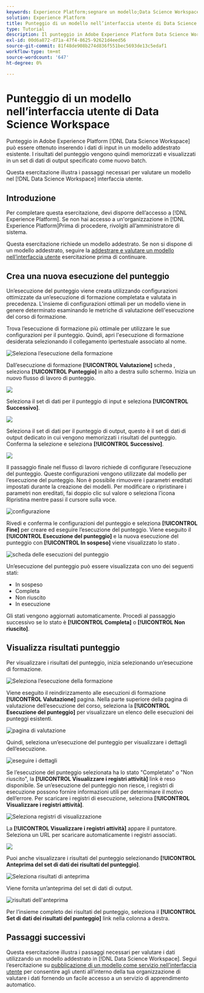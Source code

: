 ```yaml
---
keywords: Experience Platform;segnare un modello;Data Science Workspace;argomenti comuni;interfaccia utente;esecuzione del punteggio;risultati del punteggio
solution: Experience Platform
title: Punteggio di un modello nell’interfaccia utente di Data Science Workspace
type: Tutorial
description: Il punteggio in Adobe Experience Platform Data Science Workspace può essere ottenuto inserendo i dati di input in un modello addestrato esistente. I risultati del punteggio vengono quindi memorizzati e visualizzati in un set di dati di output specificato come nuovo batch.
exl-id: 00d6a872-d71a-47f4-8625-92621d4eed56
source-git-commit: 81f48de908b274d836f551bec5693de13c5edaf1
workflow-type: tm+mt
source-wordcount: '647'
ht-degree: 0%

---
```


# Punteggio di un modello nell’interfaccia utente di Data Science Workspace

Punteggio in Adobe Experience Platform [!DNL Data Science Workspace] può essere ottenuto inserendo i dati di input in un modello addestrato esistente. I risultati del punteggio vengono quindi memorizzati e visualizzati in un set di dati di output specificato come nuovo batch.

Questa esercitazione illustra i passaggi necessari per valutare un modello nel [!DNL Data Science Workspace] interfaccia utente.

## Introduzione

Per completare questa esercitazione, devi disporre dell’accesso a [!DNL Experience Platform]. Se non hai accesso a un&#39;organizzazione in [!DNL Experience Platform]Prima di procedere, rivolgiti all’amministratore di sistema.

Questa esercitazione richiede un modello addestrato. Se non si dispone di un modello addestrato, seguire la [addestrare e valutare un modello nell’interfaccia utente](./train-evaluate-model-ui.md) esercitazione prima di continuare.

## Crea una nuova esecuzione del punteggio

Un’esecuzione del punteggio viene creata utilizzando configurazioni ottimizzate da un’esecuzione di formazione completata e valutata in precedenza. L&#39;insieme di configurazioni ottimali per un modello viene in genere determinato esaminando le metriche di valutazione dell&#39;esecuzione del corso di formazione.

Trova l’esecuzione di formazione più ottimale per utilizzare le sue configurazioni per il punteggio. Quindi, apri l&#39;esecuzione di formazione desiderata selezionando il collegamento ipertestuale associato al nome.

![Seleziona l’esecuzione della formazione](../images/models-recipes/score/select-run.png)

Dall’esecuzione di formazione **[!UICONTROL Valutazione]** scheda , seleziona **[!UICONTROL Punteggio]** in alto a destra sullo schermo. Inizia un nuovo flusso di lavoro di punteggio.

![](../images/models-recipes/score/training_run_overview.png)

Seleziona il set di dati per il punteggio di input e seleziona **[!UICONTROL Successivo]**.

![](../images/models-recipes/score/scoring_input.png)

Seleziona il set di dati per il punteggio di output, questo è il set di dati di output dedicato in cui vengono memorizzati i risultati del punteggio. Conferma la selezione e seleziona **[!UICONTROL Successivo]**.

![](../images/models-recipes/score/scoring_results.png)

Il passaggio finale nel flusso di lavoro richiede di configurare l’esecuzione del punteggio. Queste configurazioni vengono utilizzate dal modello per l’esecuzione del punteggio.
Non è possibile rimuovere i parametri ereditati impostati durante la creazione dei modelli. Per modificare o ripristinare i parametri non ereditati, fai doppio clic sul valore o seleziona l’icona Ripristina mentre passi il cursore sulla voce.

![configurazione](../images/models-recipes/score/configuration.png)

Rivedi e conferma le configurazioni del punteggio e seleziona **[!UICONTROL Fine]**  per creare ed eseguire l’esecuzione del punteggio. Viene eseguito il **[!UICONTROL Esecuzione del punteggio]** e la nuova esecuzione del punteggio con **[!UICONTROL In sospeso]** viene visualizzato lo stato .

![scheda delle esecuzioni del punteggio](../images/models-recipes/score/scoring_runs_tab.png)

Un’esecuzione del punteggio può essere visualizzata con uno dei seguenti stati:
- In sospeso
- Completa
- Non riuscito
- In esecuzione

Gli stati vengono aggiornati automaticamente. Procedi al passaggio successivo se lo stato è **[!UICONTROL Completa]** o **[!UICONTROL Non riuscito]**.

## Visualizza risultati punteggio

Per visualizzare i risultati del punteggio, inizia selezionando un’esecuzione di formazione.

![Seleziona l’esecuzione della formazione](../images/models-recipes/score/select-run.png)

Viene eseguito il reindirizzamento alle esecuzioni di formazione **[!UICONTROL Valutazione]** pagina. Nella parte superiore della pagina di valutazione dell’esecuzione del corso, seleziona la **[!UICONTROL Esecuzione del punteggio]** per visualizzare un elenco delle esecuzioni dei punteggi esistenti.

![pagina di valutazione](../images/models-recipes/score/view_scoring_runs.png)

Quindi, seleziona un’esecuzione del punteggio per visualizzare i dettagli dell’esecuzione.

![eseguire i dettagli](../images/models-recipes/score/view_details.png)

Se l’esecuzione del punteggio selezionata ha lo stato &quot;Completato&quot; o &quot;Non riuscito&quot;, la **[!UICONTROL Visualizzare i registri attività]** link è reso disponibile. Se un’esecuzione del punteggio non riesce, i registri di esecuzione possono fornire informazioni utili per determinare il motivo dell’errore. Per scaricare i registri di esecuzione, seleziona **[!UICONTROL Visualizzare i registri attività]**.

![Seleziona registri di visualizzazione](../images/models-recipes/score/view_logs.png)

La **[!UICONTROL Visualizzare i registri attività]** appare il puntatore. Seleziona un URL per scaricare automaticamente i registri associati.

![](../images/models-recipes/score/activity_logs.png)

Puoi anche visualizzare i risultati del punteggio selezionando  **[!UICONTROL Anteprima del set di dati dei risultati del punteggio]**.

![Seleziona risultati di anteprima](../images/models-recipes/score/view_results.png)

Viene fornita un’anteprima del set di dati di output.

![risultati dell&#39;anteprima](../images/models-recipes/score/preview_results.png)

Per l’insieme completo dei risultati del punteggio, seleziona il **[!UICONTROL Set di dati dei risultati del punteggio]** link nella colonna a destra.

## Passaggi successivi

Questa esercitazione illustra i passaggi necessari per valutare i dati utilizzando un modello addestrato in [!DNL Data Science Workspace]. Segui l’esercitazione su [pubblicazione di un modello come servizio nell’interfaccia utente](./publish-model-service-ui.md) per consentire agli utenti all’interno della tua organizzazione di valutare i dati fornendo un facile accesso a un servizio di apprendimento automatico.
